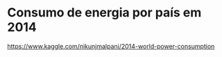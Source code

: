 <h1>Consumo de energia por país em 2014 </h1>



https://www.kaggle.com/nikunjmalpani/2014-world-power-consumption
